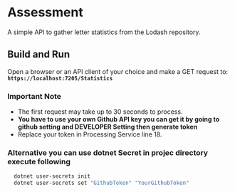 # Assessment
A simple API to gather letter statistics from the Lodash repository.

## Build and Run
Open a browser or an API client of your choice and make a GET request to:  
**`https://localhost:7205/Statistics`**

### Important Note
- The first request may take up to 30 seconds to process.
- **You have to use your own Github API key you can get it by going to  github setting and DEVELOPER Setting then generate token**
- Replace your token in Processing Service line 18.

### Alternative you can use dotnet Secret in projec directory execute following
```bash
  dotnet user-secrets init
  dotnet user-secrets set "GithubToken" "YourGithubToken"
```
